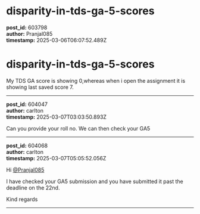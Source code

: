 # disparity-in-tds-ga-5-scores

**post_id:** 603798  
**author:** Pranjal085  
**timestamp:** 2025-03-06T06:07:52.489Z

# disparity-in-tds-ga-5-scores

My TDS GA score is showing 0,whereas when i open the assignment it is showing last saved score 7.

---

**post_id:** 604047  
**author:** carlton  
**timestamp:** 2025-03-07T03:03:50.893Z

Can you provide your roll no. We can then check your GA5

---

**post_id:** 604068  
**author:** carlton  
**timestamp:** 2025-03-07T05:05:52.056Z

Hi [@Pranjal085](/u/pranjal085)

I have checked your GA5 submission and you have submitted it past the deadline on the 22nd.

Kind regards

---

